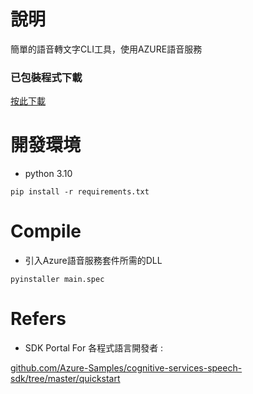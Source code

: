 # 說明

簡單的語音轉文字CLI工具，使用AZURE語音服務

### 已包裝程式下載

 [按此下載](https://github.com/opabravo/azure-speech-recogn/releases/download/1.1/vtt.exe)

# 開發環境

 * python 3.10

`pip install -r requirements.txt`

# Compile
 * 引入Azure語音服務套件所需的DLL
 
```pyinstaller main.spec```

# Refers
 * SDK Portal For 各程式語言開發者 :

[github.com/Azure-Samples/cognitive-services-speech-sdk/tree/master/quickstart](https://github.com/Azure-Samples/cognitive-services-speech-sdk/tree/master/quickstart)